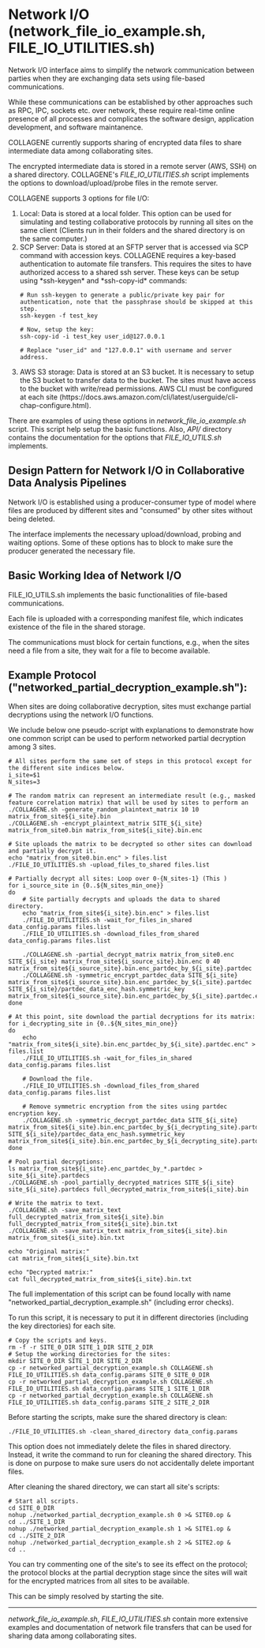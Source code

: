 # Network I/O (network_file_io_example.sh, FILE_IO_UTILITIES.sh)

Network I/O interface aims to simplify the network communication between parties when they are exchanging data sets using file-based communications. 

While these communications can be established by other approaches such as RPC, IPC, sockets etc. over network, these require real-time online presence of all processes and complicates the software design, application development, and software maintanence.

COLLAGENE currently supports sharing of encrypted data files to share intermediate data among collaborating sites.

The encrypted intermediate data is stored in a remote server (AWS, SSH) on a shared directory. COLLAGENE's *FILE_IO_UTILITIES.sh* script implements the options to download/upload/probe files in the remote server.

COLLAGENE supports 3 options for file I/O:
<ol>
<li> Local: Data is stored at a local folder. This option can be used for simulating and testing collaborative protocols by running all sites on the same client (Clients run in their folders and the shared directory is on the same computer.)</li> 
<li> SCP Server: Data is stored at an SFTP server that is accessed via SCP command with accession keys. COLLAGENE requires a key-based authentication to automate file transfers. This requires the sites to have authorized access to a shared ssh server. These keys can be setup using *ssh-keygen* and *ssh-copy-id* commands:</li> 

	# Run ssh-keygen to generate a public/private key pair for authentication, note that the passphrase should be skipped at this step.
	ssh-keygen -f test_key
	
	# Now, setup the key:
	ssh-copy-id -i test_key user_id@127.0.0.1
	
	# Replace "user_id" and "127.0.0.1" with username and server address.

<li> AWS S3 storage: Data is stored at an S3 bucket. It is necessary to setup the S3 bucket to transfer data to the bucket. The sites must have access to the bucket with write/read permissions. AWS CLI must be configured at each site (https://docs.aws.amazon.com/cli/latest/userguide/cli-chap-configure.html).</li> 
</ol>

There are examples of using these options in *network_file_io_example.sh* script. This script help setup the basic functions. Also, *API/* directory contains the documentation for the options that *FILE_IO_UTILS.sh* implements.

## Design Pattern for Network I/O in Collaborative Data Analysis Pipelines
Network I/O is established using a producer-consumer type of model where files are produced by different sites and "consumed" by other sites without being deleted.

The interface implements the necessary upload/download, probing and waiting options. Some of these options has to block to make sure the producer generated the necessary file.

## Basic Working Idea of Network I/O
FILE_IO_UTILS.sh implements the basic functionalities of file-based communications. 

Each file is uploaded with a corresponding manifest file, which indicates existence of the file in the shared storage.

The communications must block for certain functions, e.g., when the sites need a file from a site, they wait for a file to become available. 

## Example Protocol ("networked_partial_decryption_example.sh"):
When sites are doing collaborative decryption, sites must exchange partial decryptions using the network I/O functions.

We include below one pseudo-script with explanations to demonstrate how one common script can be used to perform networked partial decryption among 3 sites.
```
# All sites perform the same set of steps in this protocol except for the different site indices below.
i_site=$1
N_sites=3

# The random matrix can represent an intermediate result (e.g., masked feature correlation matrix) that will be used by sites to perform an 
./COLLAGENE.sh -generate_random_plaintext_matrix 10 10 matrix_from_site${i_site}.bin
./COLLAGENE.sh -encrypt_plaintext_matrix SITE_${i_site} matrix_from_site0.bin matrix_from_site${i_site}.bin.enc

# Site uploads the matrix to be decrypted so other sites can download and partially decrypt it.
echo "matrix_from_site0.bin.enc" > files.list 
./FILE_IO_UTILITIES.sh -upload_files_to_shared files.list 

# Partially decrypt all sites: Loop over 0-{N_sites-1} (This )
for i_source_site in {0..${N_sites_min_one}}
do
	# Site partially decrypts and uploads the data to shared directory.
	echo "matrix_from_site${i_site}.bin.enc" > files.list 
	./FILE_IO_UTILITIES.sh -wait_for_files_in_shared data_config.params files.list 
	./FILE_IO_UTILITIES.sh -download_files_from_shared data_config.params files.list 

	./COLLAGENE.sh -partial_decrypt_matrix matrix_from_site0.enc SITE_${i_site} matrix_from_site${i_source_site}.bin.enc 0 40 matrix_from_site${i_source_site}.bin.enc_partdec_by_${i_site}.partdec
	./COLLAGENE.sh -symmetric_encrypt_partdec_data SITE_${i_site} matrix_from_site${i_source_site}.bin.enc_partdec_by_${i_site}.partdec SITE_${i_site}/partdec_data_enc_hash.symmetric_key matrix_from_site${i_source_site}.bin.enc_partdec_by_${i_site}.partdec.enc
done

# At this point, site download the partial decryptions for its matrix:
for i_decrypting_site in {0..${N_sites_min_one}}
do
	echo "matrix_from_site${i_site}.bin.enc_partdec_by_${i_site}.partdec.enc" > files.list
	./FILE_IO_UTILITIES.sh -wait_for_files_in_shared data_config.params files.list

	# Download the file.
	./FILE_IO_UTILITIES.sh -download_files_from_shared data_config.params files.list

	# Remove symmetric encryption from the sites using partdec encryption key.
	./COLLAGENE.sh -symmetric_decrypt_partdec_data SITE_${i_site} matrix_from_site${i_site}.bin.enc_partdec_by_${i_decrypting_site}.partdec.enc SITE_${i_site}/partdec_data_enc_hash.symmetric_key matrix_from_site${i_site}.bin.enc_partdec_by_${i_decrypting_site}.partdec
done

# Pool partial decryptions:
ls matrix_from_site${i_site}.enc_partdec_by_*.partdec > site_${i_site}.partdecs
./COLLAGENE.sh -pool_partially_decrypted_matrices SITE_${i_site} site_${i_site}.partdecs full_decrypted_matrix_from_site${i_site}.bin

# Write the matrix to text.
./COLLAGENE.sh -save_matrix_text full_decrypted_matrix_from_site${i_site}.bin full_decrypted_matrix_from_site${i_site}.bin.txt
./COLLAGENE.sh -save_matrix_text matrix_from_site${i_site}.bin matrix_from_site${i_site}.bin.txt

echo "Original matrix:"
cat matrix_from_site${i_site}.bin.txt

echo "Decrypted matrix:"
cat full_decrypted_matrix_from_site${i_site}.bin.txt
```

The full implementation of this script can be found locally with name "networked_partial_decryption_example.sh" (including error checks). 

To run this script, it is necessary to put it in different directories (including the key directories) for each site.

```
# Copy the scripts and keys.
rm -f -r SITE_0_DIR SITE_1_DIR SITE_2_DIR
# Setup the working directories for the sites:
mkdir SITE_0_DIR SITE_1_DIR SITE_2_DIR
cp -r networked_partial_decryption_example.sh COLLAGENE.sh FILE_IO_UTILITIES.sh data_config.params SITE_0 SITE_0_DIR
cp -r networked_partial_decryption_example.sh COLLAGENE.sh FILE_IO_UTILITIES.sh data_config.params SITE_1 SITE_1_DIR
cp -r networked_partial_decryption_example.sh COLLAGENE.sh FILE_IO_UTILITIES.sh data_config.params SITE_2 SITE_2_DIR
```

Before starting the scripts, make sure the shared directory is clean:
```
./FILE_IO_UTILITIES.sh -clean_shared_directory data_config.params
```
This option does not immediately delete the files in shared directory. Instead, it write the command to run for cleaning the shared directory. This is done on purpose to make sure users do not accidentally delete important files.

After cleaning the shared directory, we can start all site's scripts:
```
# Start all scripts.
cd SITE_0_DIR
nohup ./networked_partial_decryption_example.sh 0 >& SITE0.op &
cd ../SITE_1_DIR
nohup ./networked_partial_decryption_example.sh 1 >& SITE1.op &
cd ../SITE_2_DIR
nohup ./networked_partial_decryption_example.sh 2 >& SITE2.op &
cd ..
```

You can try commenting one of the site's to see its effect on the protocol; the protocol blocks at the partial decryption stage since the sites will wait for the encrypted matrices from all sites to be available.

This can be simply resolved by starting the site.

---

*network_file_io_example.sh*, *FILE_IO_UTILITIES.sh* contain more extensive examples and documentation of network file transfers that can be used for sharing data among collaborating sites.



